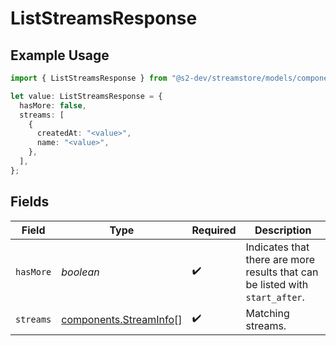 # ListStreamsResponse

## Example Usage

```typescript
import { ListStreamsResponse } from "@s2-dev/streamstore/models/components";

let value: ListStreamsResponse = {
  hasMore: false,
  streams: [
    {
      createdAt: "<value>",
      name: "<value>",
    },
  ],
};
```

## Fields

| Field                                                                        | Type                                                                         | Required                                                                     | Description                                                                  |
| ---------------------------------------------------------------------------- | ---------------------------------------------------------------------------- | ---------------------------------------------------------------------------- | ---------------------------------------------------------------------------- |
| `hasMore`                                                                    | *boolean*                                                                    | :heavy_check_mark:                                                           | Indicates that there are more results that can be listed with `start_after`. |
| `streams`                                                                    | [components.StreamInfo](../../models/components/streaminfo.md)[]             | :heavy_check_mark:                                                           | Matching streams.                                                            |